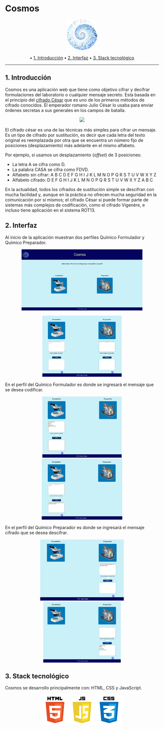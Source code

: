 # Cosmos

<p align="center">
<img height="100" widht="300" src="https://github.com/andreaGuzes/CDMX010-cipher/blob/master/src/img/logo.png">
</p>

<p  align="center">
• <a  href="#1-introducción">1. Introducción</a> •
<a  href="#2-interfaz">2. Interfaz</a> •
<a  href="#3-stack-tecnológico">3. Stack tecnológico</a>

---

## 1. Introducción

Cosmos es una aplicación web que tiene como objetivo cifrar y decifrar formulaciones del laboratorio o cualquier mensaje secreto. Esta basada en el principio del [cifrado César](https://en.wikipedia.org/wiki/Caesar_cipher) que es uno de los primeros métodos de cifrado conocidos. El emperador romano Julio César lo usaba para enviar órdenes secretas a sus generales en los campos de batalla.

<p align="center">
<img height="200" widht="350" src="https://upload.wikimedia.org/wikipedia/commons/thumb/2/2b/Caesar3.svg/2000px-Caesar3.svg.png">
</p>

El cifrado césar es una de las técnicas más simples para cifrar un mensaje. Es
un tipo de cifrado por sustitución, es decir que cada letra del texto original
es reemplazada por otra que se encuentra un número fijo de posiciones
(desplazamiento) más adelante en el mismo alfabeto.

Por ejemplo, si usamos un desplazamiento (_offset_) de 3 posiciones:

- La letra A se cifra como D.
- La palabra CASA se cifra como FDVD.
- Alfabeto sin cifrar: A B C D E F G H I J K L M N O P Q R S T U V W X Y Z
- Alfabeto cifrado: D E F G H I J K L M N O P Q R S T U V W X Y Z A B C

En la actualidad, todos los cifrados de sustitución simple se descifran con
mucha facilidad y, aunque en la práctica no ofrecen mucha seguridad en la
comunicación por sí mismos; el cifrado César sí puede formar parte de sistemas
más complejos de codificación, como el cifrado Vigenère, e incluso tiene
aplicación en el sistema ROT13.

## 2. Interfaz

Al inicio de la aplicación muestran dos perfiles Químico Formulador y Químico Preparador.

<p align="center">
<img height="200" widht="400" src="https://github.com/andreaGuzes/CDMX010-cipher/blob/master/src/img/beginning.PNG">
</p>
<p align="center">
<img height="200" widht="400" src="https://github.com/andreaGuzes/CDMX010-cipher/blob/master/src/img/profiles.PNG">
</p>

En el perfil del Químico Formulador es donde se ingresará el mensaje que se desea codificar.

<p align="center">
<img height="200" widht="400" src="https://github.com/andreaGuzes/CDMX010-cipher/blob/master/src/img/text.PNG">
  <img height="200" widht="400" src="https://github.com/andreaGuzes/CDMX010-cipher/blob/master/src/img/cipher.PNG">
</p>

En el perfil del Químico Preparador es donde se ingresará el mensaje cifrado que se desea descifrar.

<p align="center">
<img height="200" widht="400" src="https://github.com/andreaGuzes/CDMX010-cipher/blob/master/src/img/cipher-text.PNG">
  <img height="200" widht="400" src="https://github.com/andreaGuzes/CDMX010-cipher/blob/master/src/img/decode-text.PNG">
</p>

## 3. Stack tecnológico

Cosmos se desarrollo principalmente con: HTML, CSS y JavaScript.

<p align="center">
<img height="100" widht="400" src="https://github.com/andreaGuzes/CDMX010-cipher/blob/master/src/img/stack.png">
</p>
